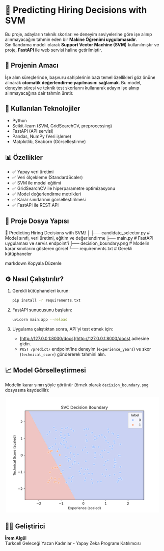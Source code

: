 # 🧠 Predicting Hiring Decisions with SVM

Bu proje, adayların teknik skorları ve deneyim seviyelerine göre işe alınıp alınmayacağını tahmin eden bir **Makine Öğrenimi uygulamasıdır**. Sınıflandırma modeli olarak **Support Vector Machine (SVM)** kullanılmıştır ve proje, **FastAPI** ile web servisi haline getirilmiştir.

## 🚀 Projenin Amacı

İşe alım süreçlerinde, başvuru sahiplerinin bazı temel özellikleri göz önüne alınarak **otomatik değerlendirme yapılmasını sağlamak**. Bu model, deneyim süresi ve teknik test skorlarını kullanarak adayın işe alınıp alınmayacağına dair tahmin üretir.

## 🔧 Kullanılan Teknolojiler

- Python
- Scikit-learn (SVM, GridSearchCV, preprocessing)
- FastAPI (API servisi)
- Pandas, NumPy (Veri işleme)
- Matplotlib, Seaborn (Görselleştirme)

## 📊 Özellikler

- ✅ Yapay veri üretimi
- ✅ Veri ölçekleme (StandardScaler)
- ✅ SVM ile model eğitimi
- ✅ GridSearchCV ile hiperparametre optimizasyonu
- ✅ Model değerlendirme metrikleri
- ✅ Karar sınırlarının görselleştirilmesi
- ✅ FastAPI ile REST API

## 📂 Proje Dosya Yapısı

📁 Predicting Hiring Decisions with SVM/ 
│
   ├── candidate_selector.py # Model sınıfı, veri üretimi, eğitim ve değerlendirme 
   ├── main.py # FastAPI uygulaması ve servis endpoint'i 
   ├── decision_boundary.png # Modelin karar sınırlarını gösteren görsel └── requirements.txt # Gerekli kütüphaneler 

markdown
Kopyala
Düzenle

## ⚙️ Nasıl Çalıştırılır?

1. Gerekli kütüphaneleri kurun:
    ```bash
    pip install -r requirements.txt
    ```

2. FastAPI sunucusunu başlatın:
    ```bash
    uvicorn main:app --reload
    ```

3. Uygulama çalıştıktan sonra, API'yi test etmek için:
    - [http://127.0.0.1:8000/docs](http://127.0.0.1:8000/docs) adresine gidin.
    - `POST /predict/` endpoint'ine deneyim (`experience_years`) ve skor (`technical_score`) göndererek tahmini alın.

## 📈 Model Görselleştirmesi

Modelin karar sınırı şöyle görünür (örnek olarak `decision_boundary.png` dosyasına kaydedilir):

<p align="center">
  <img src="decision_boundary.png" width="500" alt="Decision Boundary">
</p>


## 🧑‍💻 Geliştirici

**İrem Algül**  
Turkcell Geleceği Yazan Kadınlar - Yapay Zeka Programı Katılımcısı

